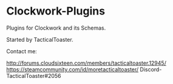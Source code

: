 # Clockwork-Plugins
Plugins for Clockwork and its Schemas.

Started by TacticalToaster.

Contact me:

http://forums.cloudsixteen.com/members/tacticaltoaster.12945/ 
https://steamcommunity.com/id/moretacticaltoaster/
Discord-TacticalToaster#2056
